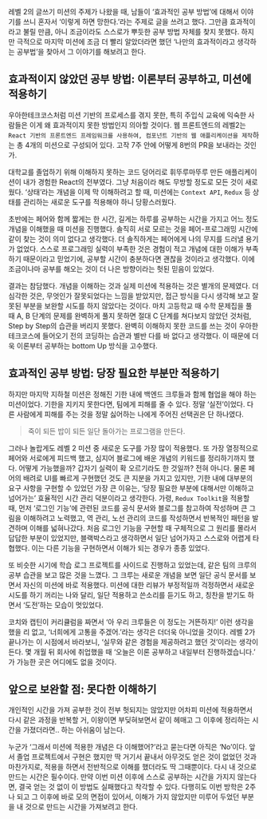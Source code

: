 레벨 2의 글쓰기 미션의 주제가 나왔을 때, 남들이 ‘효과적인 공부 방법’에 대해서 이야기를 쓰니 혼자서 ‘이렇게 하면 망한다.’라는 주제로 글을 쓰려고 했다. 그만큼 효과적이라고 불릴 만큼, 아니 조금이라도 스스로가 뿌듯한 공부 방법 자체를 찾지 못했다. 하지만 극적으로 마지막 미션에 조금 더 빨리 알았더라면 했던 ‘나만의 효과적이라고 생각하는 공부법’을 찾아서 그 이야기를 해보려고 한다.

## 효과적이지 않았던 공부 방법: 이론부터 공부하고, 미션에 적용하기

우아한테크코스처럼 미션 기반의 프로세스를 겪지 못한, 특히 주입식 교육에 익숙한 사람들은 이게 왜 효과적이지 못한 방법인지 의아할 것이다. 웹 프론트엔드의 레벨2는 `React 기반의 프론트엔드 프레임워크를 사용하여, 컴포넌트 기반의 웹 애플리케이션을 제작`하는 총 4개의 미션으로 구성되어 있다. 고작 7주 안에 어떻게 8번의 PR을 보내라는 것인가.

대학교를 졸업하기 위해 이해하지 못하는 코드 덩어리로 휘뚜루마뚜루 만든 애플리케이션이 내가 경험한 React의 전부였다. 그냥 처음이라 해도 무방할 정도로 모든 것이 새로웠다. ‘상태’라는 개념을 이제 막 이해하려고 할 때, 미션에는 `Context API`, `Redux` 등 상태를 관리하는 새로운 도구를 적용해야 하니 당황스러웠다.

초반에는 페어와 함께 짧게는 한 시간, 길게는 하루를 공부하는 시간을 가지고 어느 정도 개념을 이해했을 때 미션을 진행했다. 솔직히 서로 모르는 것을 페어-프로그래밍 시간에 같이 찾는 것이 의미 없다고 생각했다. 더 솔직하게는 페어에게 나의 무지를 드러낼 용기가 없었다. 스스로 프로그래밍 실력이 부족한 것은 경험이 적고 개념에 대한 이해가 부족하기 때문이라고 믿었기에, 공부할 시간이 충분하다면 괜찮을 것이라고 생각했다. 이에 조금이나마 공부를 해오는 것이 더 나은 방향이라는 헛된 믿음이 있었다.

결과는 참담했다. 개념을 이해하는 것과 실제 미션에 적용하는 것은 별개의 문제였다. 더 심각한 것은, 무엇인가 잘못되었다는 느낌을 받았지만, 접근 방식을 다시 생각해 보고 잘못된 부분을 보완할 시도를 하지 않았다는 것이다. 마치 고등학교 때 수학 문제집을 풀 때 A, B 단계의 문제를 완벽하게 풀지 못하면 절대 C 단계를 쳐다보지 않았던 것처럼, Step by Step의 습관을 버리지 못했다. 완벽히 이해하지 못한 코드를 쓰는 것이 우아한테크코스에 들어오기 전의 코딩하는 습관과 별반 다를 바 없다고 생각했다. 이 때문에 더욱 이론부터 공부하는 bottom Up 방식을 고수했다.

## 효과적인 공부 방법: 당장 필요한 부분만 적용하기

하지만 마지막 지하철 미션은 정해진 기한 내에 백엔드 크루들과 함께 협업을 해야 하는 미션이었다. 기한을 지키지 못한다면, 팀에게 피해를 줄 수 있다. 정말 ‘실전’이었다. 다른 사람에게 피해를 주는 것을 정말 싫어하는 나에게 주어진 선택권은 단 하나였다.

> 죽이 되든 밥이 되든 일단 돌아가는 프로그램을 만든다.

그러나 놀랍게도 레벨 2 미션 중 새로운 도구를 가장 많이 적용했다. 또 가장 열정적으로 페어와 서로에게 피드백 했고, 심지어 블로그에 배운 개념의 키워드를 정리하기까지 했다. 어떻게 가능했을까? 갑자기 실력이 확 오르기라도 한 것일까? 전혀 아니다. 물론 페어의 배려로 UI를 빠르게 구현했던 것도 큰 지분을 가지고 있지만, 기한 내에 대부분의 요구 사항을 구현할 수 있었던 가장 큰 이유는, ‘당장 필요한 부분에 대해서만 이해하고 넘어가는’ 효율적인 시간 관리 덕분이라고 생각한다.
가령, `Redux Toolkit`을 적용할 때, 먼저 ‘로그인 기능’에 관련된 코드를 공식 문서와 블로그를 참고하여 작성하며 큰 그림을 이해하려고 노력했고, 역 관리, 노선 관리의 코드를 작성하면서 반복적인 패턴을 발견하며 이해를 넓혀나갔다. 처음 로그인 기능을 구현할 때 구체적으로 그 원리를 몰라서 답답한 부분이 있었지만, 블랙박스라고 생각하면서 일단 넘어가자고 스스로와 어렵게 타협했다. 이는 다른 기능을 구현하면서 이해가 되는 경우가 종종 있었다.

또 비슷한 시기에 학습 로그 프로젝트를 사이드로 진행하고 있었는데, 같은 팀의 크루의 공부 습관을 보고 많은 것을 느꼈다. 그 크루는 새로운 개념을 보면 일단 공식 문서를 보면서 자신의 미션에 바로 적용했다. 미션에 대한 리뷰가 부정적일까 걱정하면서 새로운 시도를 하기 꺼리는 나와 달리, 일단 적용하고 쓴소리를 듣기도 하고, 칭찬을 받기도 하면서 ‘도전’하는 모습이 멋있었다.

코치와 캡틴이 커리큘럼을 짜면서 ‘아 우리 크루들은 이 정도는 거뜬하지!’ 이런 생각을 했을 리 없고, ‘너희에게 고통을 주겠어.’라는 생각은 더더욱 아니었을 것이다. 레벨 2가 끝나가는 이 시점에서 바라보니, ‘실무와 같은 경험을 제공하려고 했던 것’이라는 생각이 든다. 몇 개월 뒤 회사에 취업했을 때 ‘오늘은 이론 공부하고 내일부터 진행하겠습니다.’ 가 가능한 곳은 어디에도 없을 것이다.

## 앞으로 보완할 점: 못다한 이해하기

개인적인 시간을 가져 공부한 것이 전부 헛되지는 않았지만 어차피 미션에 적용하면서 다시 같은 과정을 반복할 거, 이왕이면 부딪혀보면서 같이 헤매고 그 이후에 정리하는 시간을 가졌더라면.. 하는 아쉬움이 남는다.

누군가 ‘그래서 미션에 적용한 개념은 다 이해했어?’라고 묻는다면 아직은 ‘No’이다. 앞서 졸업 프로젝트에서 구현은 했지만 딱 거기서 끝내서 아무것도 얻은 것이 없었던 것과 마찬가지로, 적용을 하면서 전반적으로 이해를 했더라도 딱 그때뿐이다. 다시 내 것으로 만드는 시간은 필수이다. 만약 이번 미션 이후에 스스로 공부하는 시간을 가지지 않는다면, 결국 얻는 것 없이 이 방법도 실패했다고 착각할 수 있다. 다행히도 이번 방학은 2주나 되고 그 이후에 바로 모의 면접이 있어서, 이해가 가지 않았지만 미루어 두었던 부분을 내 것으로 만드는 시간을 가져보려고 한다.
